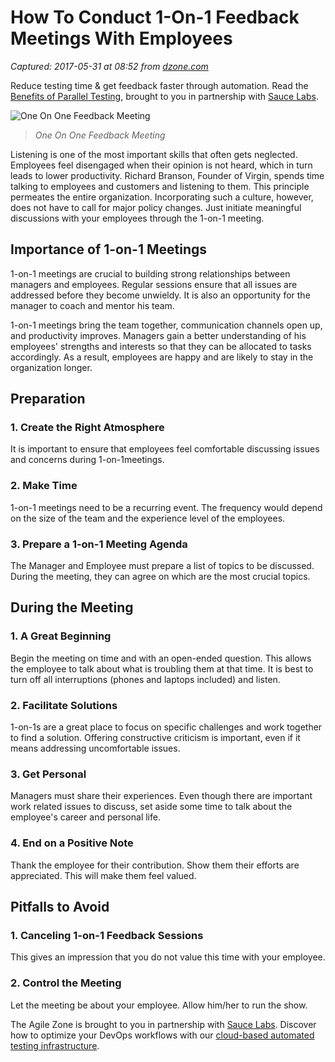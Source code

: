 # How To Conduct 1-On-1 Feedback Meetings With Employees

_Captured: 2017-05-31 at 08:52 from [dzone.com](https://dzone.com/articles/how-to-conduct-one-on-one-feedback-meeting-with-em?edition=304091&utm_source=Daily%20Digest&utm_medium=email&utm_campaign=dd%202017-05-30)_

Reduce testing time & get feedback faster through automation. Read the [Benefits of Parallel Testing](https://dzone.com/go?i=124039&u=http%3A%2F%2Finfo.saucelabs.com%2Fpaper-benefits-of-parallel-testing.html%3Futm_campaign%3Dparalleltestingwp%26utm_medium%3Dtextlink%26utm_source%3Ddzone-agile), brought to you in partnership with [Sauce Labs](https://dzone.com/go?i=124039&u=http%3A%2F%2Finfo.saucelabs.com%2Fpaper-benefits-of-parallel-testing.html%3Futm_campaign%3Dparalleltestingwp%26utm_medium%3Dtextlink%26utm_source%3Ddzone-agile).

![One On One Feedback Meeting](https://meetnotes.co/img/article/retrospective-thumb.jpg)

> _One On One Feedback Meeting_

Listening is one of the most important skills that often gets neglected. Employees feel disengaged when their opinion is not heard, which in turn leads to lower productivity. Richard Branson, Founder of Virgin, spends time talking to employees and customers and listening to them. This principle permeates the entire organization. Incorporating such a culture, however, does not have to call for major policy changes. Just initiate meaningful discussions with your employees through the 1-on-1 meeting.

## Importance of 1-on-1 Meetings

1-on-1 meetings are crucial to building strong relationships between managers and employees. Regular sessions ensure that all issues are addressed before they become unwieldy. It is also an opportunity for the manager to coach and mentor his team.

1-on-1 meetings bring the team together, communication channels open up, and productivity improves. Managers gain a better understanding of his employees' strengths and interests so that they can be allocated to tasks accordingly. As a result, employees are happy and are likely to stay in the organization longer.

## Preparation

### 1\. Create the Right Atmosphere

It is important to ensure that employees feel comfortable discussing issues and concerns during 1-on-1meetings.

### 2\. Make Time

1-on-1 meetings need to be a recurring event. The frequency would depend on the size of the team and the experience level of the employees.

### 3\. Prepare a 1-on-1 Meeting Agenda

The Manager and Employee must prepare a list of topics to be discussed. During the meeting, they can agree on which are the most crucial topics.

## During the Meeting

### 1\. A Great Beginning

Begin the meeting on time and with an open-ended question. This allows the employee to talk about what is troubling them at that time. It is best to turn off all interruptions (phones and laptops included) and listen.

### 2\. Facilitate Solutions

1-on-1s are a great place to focus on specific challenges and work together to find a solution. Offering constructive criticism is important, even if it means addressing uncomfortable issues.

### 3\. Get Personal

Managers must share their experiences. Even though there are important work related issues to discuss, set aside some time to talk about the employee's career and personal life.

### 4\. End on a Positive Note

Thank the employee for their contribution. Show them their efforts are appreciated. This will make them feel valued.

## Pitfalls to Avoid

### 1\. Canceling 1-on-1 Feedback Sessions

This gives an impression that you do not value this time with your employee.

### 2\. Control the Meeting

Let the meeting be about your employee. Allow him/her to run the show.

The Agile Zone is brought to you in partnership with [Sauce Labs](https://dzone.com/go?i=121022&u=http%3A%2F%2Finfo.saucelabs.com%2FHow-to-Get-the-Most-out-of-CICD-Workflow.html%3Futm_campaign%3Ddevops%2Bwp%26utm_medium%3Dtextlink%26utm_source%3Ddzone-agile). Discover how to optimize your DevOps workflows with our [cloud-based automated testing infrastructure](https://dzone.com/go?i=121022&u=http%3A%2F%2Finfo.saucelabs.com%2FHow-to-Get-the-Most-out-of-CICD-Workflow.html%3Futm_campaign%3Ddevops%2Bwp%26utm_medium%3Dtextlink%26utm_source%3Ddzone-agile).
